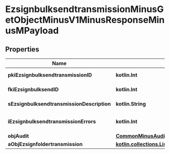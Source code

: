 
# EzsignbulksendtransmissionMinusGetObjectMinusV1MinusResponseMinusMPayload

## Properties
Name | Type | Description | Notes
------------ | ------------- | ------------- | -------------
**pkiEzsignbulksendtransmissionID** | **kotlin.Int** | The unique ID of the Ezsignbulksendtransmission | 
**fkiEzsignbulksendID** | **kotlin.Int** | The unique ID of the Ezsignbulksend | 
**sEzsignbulksendtransmissionDescription** | **kotlin.String** | The description of the Ezsignbulksendtransmission | 
**iEzsignbulksendtransmissionErrors** | **kotlin.Int** | The number of errors during the Ezsignbulksendtransmission | 
**objAudit** | [**CommonMinusAudit**](CommonMinusAudit.md) |  | 
**aObjEzsignfoldertransmission** | [**kotlin.collections.List&lt;CustomMinusEzsignfoldertransmissionMinusResponse&gt;**](CustomMinusEzsignfoldertransmissionMinusResponse.md) |  | 




